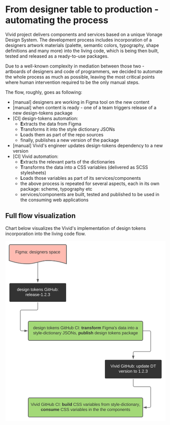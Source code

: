 # From designer table to production - automating the process

Vivid project delivers components and services based on a unique Vonage Design System.
The development process includes incorporation of a designers artwork materials (palette, semantic colors, typography, shape definitions and many more) into the living code, which is being then built, tested and released as a ready-to-use packages.

Due to a well-known complexity in mediation between those two - artboards of designers and code of programmers, we decided to automate the whole process as much as possible, leaving the most critical points where human intervention required to be the only manual steps.

The flow, roughly, goes as following:
* [manual] designers are working in Figma tool on the new content
* [manual] when content is ready - one of a team triggers release of a new design-tokens package
* [CI] design-tokens automation:
	* **E**xtracts the data from Figma
	* **T**ransforms it into the style dictionary JSONs
	* **L**oads them as part of the repo sources
	* finally, publishes a new version of the package
* [manual] Vivid's engineer updates design-tokens dependency to a new version
* [CI] Vivid automation:
	* **E**xtracts the relevant parts of the dictionaries
	* **T**ransforms the data into a CSS variables (delivered as SCSS stylesheets)
	* **L**oads those variables as part of its services/components
	* the above process is repeated for several aspects, each in its own package: scheme, typography etc
	* services/components are built, tested and published to be used in the consuming web applications

## Full flow visualization

Chart below visualizes the Vivid's implementation of design tokens incorporation into the living code flow.

![Design Tokens flow](assets/images/design-tokens-automation.svg)